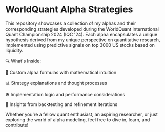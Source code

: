 # WorldQuant Alpha Strategies
This repository showcases a collection of my alphas and their corresponding strategies developed during the WorldQuant International Quant Championship 2024 (IQC '24). Each alpha encapsulates a unique hypothesis derived from my unique perspective on quantitative research, implemented using predictive signals on top 3000 US stocks based on liquidity.

🔍 What's Inside:

🧠 Custom alpha formulas with mathematical intuition

📊 Strategy explanations and thought processes

⚙️ Implementation logic and performance considerations

🧪 Insights from backtesting and refinement iterations

Whether you're a fellow quant enthusiast, an aspiring researcher, or just exploring the world of alpha modeling, feel free to dive in, learn, and contribute!
